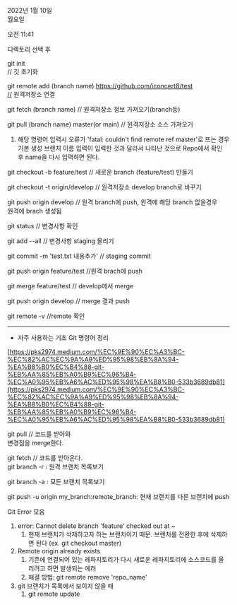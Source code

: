   

2022년 1월 10일  
월요일

오전 11:41

디렉토리 선택 후

git init  
// 깃 초기화

git remote add (branch name) [https://github.com/iconcert8/test  
//](https://github.com/iconcert8/test%20/) 원격저장소 연결

git fetch (branch name) // 원격저장소 정보 가져오기(branch등)

git pull (branch name) master(or main) // 원격저장소 소스 가져오기

1. 해당 명령어 입력시 오류가 'fatal: couldn't find remote ref master'로 뜨는 경우 기본 생성 브랜치 이름 입력이 입력한 것과 달라서 나타난 것으로 Repo에서 확인 후 name을 다시 입력하면 된다.

git checkout -b feature/test // 새로운 branch (feature/test) 만들기

git checkout -t origin/develop // 원격저장소 develop branch로 바꾸기

git push origin develop // 원격 branch에 push, 원격에 해당 branch 없을경우  
원격에 brach 생성됨

git status // 변경사항 확인

git add --all // 변경사항 staging 올리기

git commit -m 'test.txt 내용추가' // staging commit

git push origin feature/test //원격 brach에 push

git merge feature/test // develop에서 merge

git push origin develop // merge 결과 push

git remote -v //remote 확인

- ---------------------------------------------------------------
- 자주 사용하는 기초 Git 명령어 정리

[https://pks2974.medium.com/%EC%9E%90%EC%A3%BC-%EC%82%AC%EC%9A%A9%ED%95%98%EB%8A%94-%EA%B8%B0%EC%B4%88-git-%EB%AA%85%EB%A0%B9%EC%96%B4-%EC%A0%95%EB%A6%AC%ED%95%98%EA%B8%B0-533b3689db81](https://pks2974.medium.com/%EC%9E%90%EC%A3%BC-%EC%82%AC%EC%9A%A9%ED%95%98%EB%8A%94-%EA%B8%B0%EC%B4%88-git-%EB%AA%85%EB%A0%B9%EC%96%B4-%EC%A0%95%EB%A6%AC%ED%95%98%EA%B8%B0-533b3689db81)

git pull // 코드를 받아와  
변경점을 merge한다.

git fetch // 코드를 받아온다.  
git branch -r : 원격 브랜치 목록보기

git branch -a : 모든 브랜치 목록보기

git push -u origin my_branch:remote_branch: 현재 브랜치를 다른 브랜치에 push

Git Error 모음

1. error: Cannot delete branch 'feature' checked out at ~
    1. 현재 브랜치가 삭제하고자 하는 브랜치이기 때문. 브랜치를 전환한 후에 삭제하면 된다 (ex. git checkout master)
2. Remote origin already exists
    1. 기존에 연결되어 있는 레파지토리가 다시 새로운 레파지토리에 소스코드를 올리려고 하면 발생되는 에러
    2. 해결 방법: git remote remove 'repo_name'
3. git 브랜치가 목록에서 보이지 않을 때
    1. git remote update